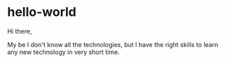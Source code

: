 # hello-world

Hi there,

My be I don't know all the technologies, but I have the right skills to learn any new technology in very short time. 
